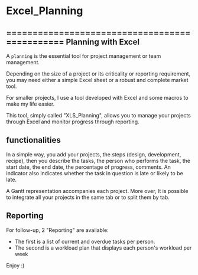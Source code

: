 # Excel_Planning
==============================================
Planning with Excel 
----------------------------------------------

A `planning` is the essential tool for project management or team management.

Depending on the size of a project or its criticality or reporting requirement, you may need either a simple Excel sheet or a robust and complete market tool. 

For smaller projects, I use a tool developed with Excel and some macros to make my life easier.

This tool, simply called "XLS_Planning", allows you to manage your projects through Excel and monitor progress through reporting.

functionalities 
----------------------------------------------

In a simple way, you add your projects, the steps (design, development, recipe), then you describe the tasks, the person who performs the task, the start date, the end date, the percentage of progress, comments. An indicator also indicates whether the task in question is late or likely to be late.

A Gantt representation accompanies each project. 
More over, It is possible to integrate all your projects in the same tab or to split them by tab.

Reporting
----------------------------------------------
For follow-up, 2 "Reporting" are available: 
* The first is a list of current and overdue tasks per person.
* The second is a workload plan that displays each person's workload per week



Enjoy :)
